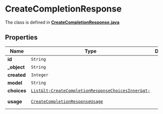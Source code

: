 

# CreateCompletionResponse

The class is defined in **[CreateCompletionResponse.java](../../src/main/java/org/openapitools/model/CreateCompletionResponse.java)**

## Properties

Name | Type | Description | Notes
------------ | ------------- | ------------- | -------------
**id** | `String` |  | 
**_object** | `String` |  | 
**created** | `Integer` |  | 
**model** | `String` |  | 
**choices** | [`List&lt;CreateCompletionResponseChoicesInner&gt;`](CreateCompletionResponseChoicesInner.md) |  | 
**usage** | [`CreateCompletionResponseUsage`](CreateCompletionResponseUsage.md) |  |  [optional property]








